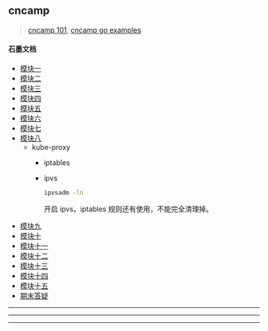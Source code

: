 cncamp
---

> [cncamp 101][10], [cncamp go examples][11]


#### 石墨文档
- [模块一](https://shimo.im/docs/9JCRHJHyQrXKKQQY/)
- [模块二](https://shimo.im/docs/KQkrYqvpT3phC3xV/read)
- [模块三](https://shimo.im/docs/JQwhgJrgCKTXTJxV/)
- [模块四](https://shimo.im/docs/9HgptRrDDYP8JWXD/read)
- [模块五](https://shimo.im/docs/MKnNdRRlBkIxcK20/)
- [模块六](https://shimo.im/docs/umsIMoK5r6whCs8f)
- [模块七](https://shimo.im/docs/1lq7M06mw5FRxZAe/read)
- [模块八](https://shimo.im/docs/913JVGNMoyUvgm3E/read)
    - kube-proxy
        - iptables
        - ipvs
          
            ```sh
            ipvsadm -ln
            ```
          
            开启 ipvs，iptables 规则还有使用，不能完全清理掉。
- [模块九](https://shimo.im/docs/NJkbEOJ5RGfoO2qR/read)
- [模块十](https://shimo.im/docs/1lq7M27LQ9hQrMAe/read)
- [模块十一](https://shimo.im/docs/B1Aw1X2plEsa48qm/read)
- [模块十二](https://shimo.im/docs/gO3ox095G8cybZqD/read)
- [模块十三](https://shimo.im/docs/47kgJ5zDv8FNDoqV/read)
- [模块十四](https://shimo.im/docs/WlArzREJJQuDYA2o/read)
- [模块十五](https://shimo.im/docs/rp3OVp5xaEfLaaAm/read)
- [期末答疑](https://shimo.im/docs/m5kv9P9N11T8p1qX)

---
[0]: https://github.com/topics/kubernetes
[1]: https://github.com/kubernetes/examples
[2]: https://kubernetes.io/zh/docs/home/ "Kubernetes 文档"

---
[10]: https://github.com/cncamp/101
[11]: https://github.com/cncamp/golang "cncamp go examples"

---
[12]: https://github.com/SignorMercurio "SignorMercurio"
[13]: https://github.com/startdusk/cncamp-homework "homework"
[14]: https://gitee.com/qszx/CloudNativeCourseCode/tree/master
[15]: https://github.com/Drinkey/go-httpserver-demo
[16]: https://shimo.im/sheets/5xkGMQpO51FBlg3X/BlOxN "1期作业批改表"

